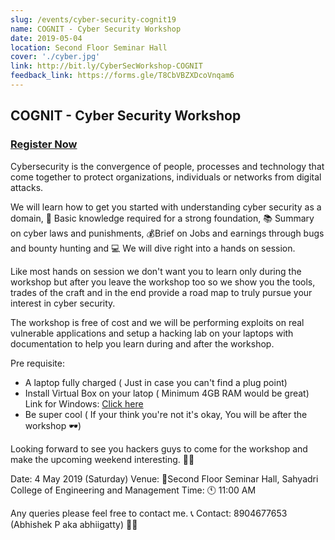 ```yaml
---
slug: /events/cyber-security-cognit19
name: COGNIT - Cyber Security Workshop
date: 2019-05-04
location: Second Floor Seminar Hall
cover: './cyber.jpg'
link: http://bit.ly/CyberSecWorkshop-COGNIT
feedback_link: https://forms.gle/T8CbVBZXDcoVnqam6
---
```


## COGNIT - Cyber Security Workshop

### [Register Now](http://bit.ly/CyberSecWorkshop-COGNIT)

Cybersecurity is the convergence of people, processes and technology that come together to protect organizations, individuals or networks from digital attacks.

We will learn how to get you started with understanding cyber security as a domain, 🧠 Basic knowledge required for a strong foundation, 📚 Summary on cyber laws and punishments, 💰Brief on Jobs and earnings through bugs and bounty hunting and  💻 We will dive right into a hands on session.

Like most hands on session we don't want you to learn only during the workshop but after you leave the workshop too so we show you the tools, trades of the craft and in the end provide a road map to truly pursue your interest in cyber security. 
 
The workshop is free of cost and we will be performing exploits on real vulnerable applications and setup a hacking lab on your laptops with documentation to help you learn during and after the workshop.

Pre requisite:
- A laptop fully charged ( Just in case you can't find a plug point)
- Install Virtual Box on your latop ( Minimum 4GB RAM would be great)
Link for Windows: [Click here](https://download.virtualbox.org/virtualbox/6.0.6/VirtualBox-6.0.6-130049-Win.exe)
- Be super cool ( If your think you're not it's okay, You will be after the workshop 🕶)

Looking forward to see you hackers guys to come for the workshop and make the upcoming weekend interesting. 🕵‍♂

Date: 4 May 2019 (Saturday)
Venue: 📍Second Floor Seminar Hall, Sahyadri College of Engineering and Management
Time: 🕚 11:00 AM 

Any queries please feel free to contact me. 📞
Contact: 8904677653 (Abhishek P aka abhiigatty) 🧞‍♂
